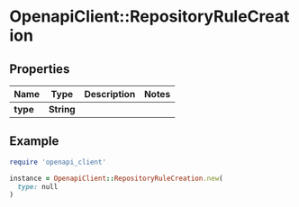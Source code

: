 # OpenapiClient::RepositoryRuleCreation

## Properties

| Name | Type | Description | Notes |
| ---- | ---- | ----------- | ----- |
| **type** | **String** |  |  |

## Example

```ruby
require 'openapi_client'

instance = OpenapiClient::RepositoryRuleCreation.new(
  type: null
)
```

